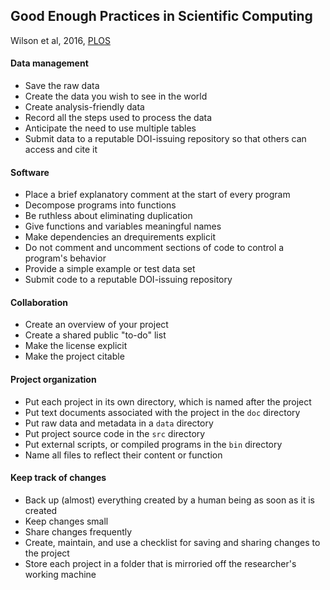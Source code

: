 ## Good Enough Practices in Scientific Computing
Wilson et al, 2016, [PLOS](https://arxiv.org/pdf/1609.00037.pdf)

#### Data management
- Save the raw data
- Create the data you wish to see in the world
- Create analysis-friendly data
- Record all the steps used to process the data
- Anticipate the need to use multiple tables
- Submit data to a reputable DOI-issuing repository so that others can access and cite it

#### Software
- Place a brief explanatory comment at the start of every program
- Decompose programs into functions
- Be ruthless about eliminating duplication
- Give functions and variables meaningful names
- Make dependencies an drequirements explicit
- Do not comment and uncomment sections of code to control a program's behavior
- Provide a simple example or test data set
- Submit code to a reputable DOI-issuing repository

#### Collaboration
- Create an overview of your project
- Create a shared public "to-do" list
- Make the license explicit
- Make the project citable

#### Project organization
- Put each project in its own directory, which is named after the project
- Put text documents associated with the project in the ``doc`` directory
- Put raw data and metadata in a ``data`` directory
- Put project source code in the ``src`` directory
- Put external scripts, or compiled programs in the ``bin`` directory
- Name all files to reflect their content or function

#### Keep track of changes
- Back up (almost) everything created by a human being as soon as it is created
- Keep changes small
- Share changes frequently
- Create, maintain, and use a checklist for saving and sharing changes to the project
- Store each project in a folder that is mirroried off the researcher's working machine
